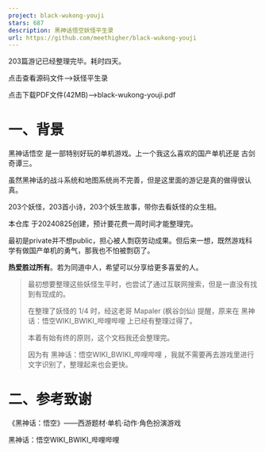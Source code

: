 ```yaml
---
project: black-wukong-youji
stars: 687
description: 黑神话悟空妖怪平生录
url: https://github.com/meethigher/black-wukong-youji
---
```


203篇游记已经整理完毕。耗时四天。

点击查看源码文件-->妖怪平生录

点击下载PDF文件(42MB)-->black-wukong-youji.pdf

一、背景
====

黑神话悟空 是一部特别好玩的单机游戏。上一个我这么喜欢的国产单机还是 古剑奇谭三。

虽然黑神话的战斗系统和地图系统尚不完善，但是这里面的游记是真的做得很认真。

203个妖怪，203首小诗，203个妖生故事，带你去看妖怪的众生相。

本仓库 于20240825创建，预计要花费一周时间才能整理完。

最初是private并不想public，担心被人剽窃劳动成果。但后来一想，既然游戏科学有做国产单机的勇气，那我也不怕被剽窃了。

**热爱胜过所有**。若为同道中人，希望可以分享给更多喜爱的人。

> 最初想要整理这些妖怪生平时，也尝试了通过互联网搜索，但是一直没有找到有现成的。
> 
> 在整理了妖怪的 1/4 时，经这老哥 Mapaler (枫谷剑仙) 提醒，原来在 黑神话：悟空WIKI\_BWIKI\_哔哩哔哩 上已经有整理过得了。
> 
> 本着有始有终的原则，这个文档我还会整理完。
> 
> 因为有 黑神话：悟空WIKI\_BWIKI\_哔哩哔哩 ，我就不需要再去游戏里进行文字识别了，整理起来也会更快。

二、参考致谢
======

《黑神话：悟空》——西游题材·单机·动作·角色扮演游戏

黑神话：悟空WIKI\_BWIKI\_哔哩哔哩
